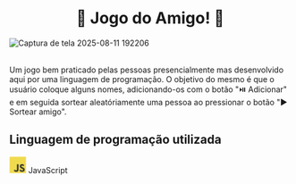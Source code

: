 <h1 align="center">👥 Jogo do Amigo! 👥</h1>
<img width="917" height="406" alt="Captura de tela 2025-08-11 192206" src="https://github.com/user-attachments/assets/92407bdb-d408-4e02-92a7-83e595b325cd" /><br>
<br>

Um jogo bem praticado pelas pessoas presencialmente mas desenvolvido aqui por uma linguagem de programação. O objetivo do mesmo é que o usuário coloque alguns nomes, adicionando-os com o botão "⏯️ Adicionar" e em seguida sortear aleatóriamente uma pessoa ao pressionar o botão "▶️ Sortear amigo".
<br>

<h2>Linguagem de programação utilizada</h2>
<img src="https://raw.githubusercontent.com/devicons/devicon/master/icons/javascript/javascript-original.svg" width="30"/> JavaScript
